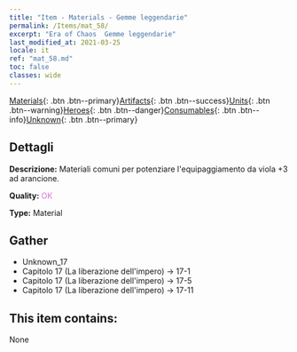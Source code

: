 ```yaml
---
title: "Item - Materials - Gemme leggendarie"
permalink: /Items/mat_58/
excerpt: "Era of Chaos  Gemme leggendarie"
last_modified_at: 2021-03-25
locale: it
ref: "mat_58.md"
toc: false
classes: wide
---
```

 [Materials](/it/Items/){: .btn .btn--primary}[Artifacts](/it/Items/Artifacts/){: .btn .btn--success}[Units](/it/Items/Units/){: .btn .btn--warning}[Heroes](/it/Items/Heroes/){: .btn .btn--danger}[Consumables](/it/Items/Consumables/){: .btn .btn--info}[Unknown](/it/Items/Unknown/){: .btn .btn--primary}

## Dettagli
 **Descrizione:** Materiali comuni per potenziare l'equipaggiamento da viola +3 ad arancione.

 **Quality:** <span style="color: #DA70D6">OK</span>

 **Type:** Material

## Gather

*    Unknown_17 
*    Capitolo 17 (La liberazione dell'impero) -> 17-1 
*    Capitolo 17 (La liberazione dell'impero) -> 17-5 
*    Capitolo 17 (La liberazione dell'impero) -> 17-11 

## This item contains:

  None

